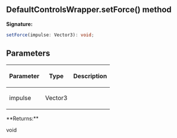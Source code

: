 
## DefaultControlsWrapper.setForce() method

**Signature:**

```typescript
setForce(impulse: Vector3): void;
```

## Parameters

<table><thead><tr><th>

Parameter


</th><th>

Type


</th><th>

Description


</th></tr></thead>
<tbody><tr><td>

impulse


</td><td>

Vector3


</td><td>


</td></tr>
</tbody></table>
**Returns:**

void

